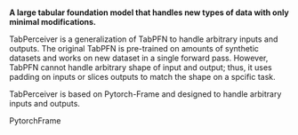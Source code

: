 # <div align="center">

**A large tabular foundation model that handles new types of data with only minimal modifications.**

</div>

TabPerceiver is a generalization of TabPFN to handle arbitrary inputs and outputs.
The original TabPFN is pre-trained on amounts of synthetic datasets and works on new dataset in a single forward pass.
However, TabPFN cannot handle arbitrary shape of input and output; thus, it uses padding on inputs or slices outputs to match the shape on a spcific task.
 

TabPerceiver is based on Pytorch-Frame and designed to handle arbitrary inputs and outputs. 


PytorchFrame